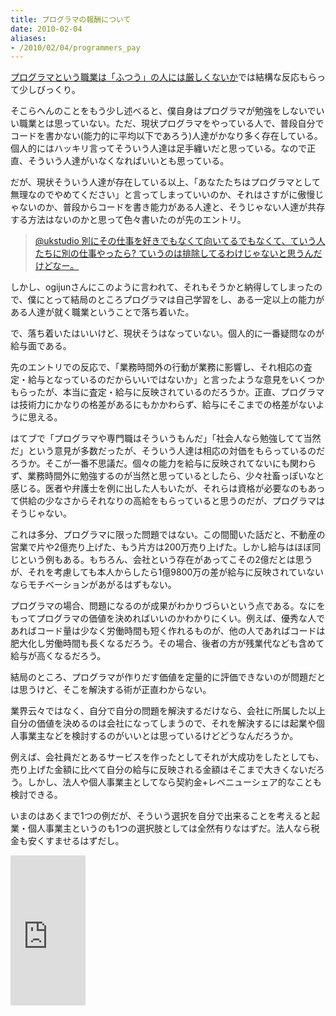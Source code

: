 ```yaml
---
title: プログラマの報酬について
date: 2010-02-04
aliases:
- /2010/02/04/programmers_pay
---
```

<a href="http://ukstudio.jp/2010/01/31/programmer_is_severe_job/">プログラマという職業は「ふつう」の人には厳しくないか</a>では結構な反応もらって少しびっくり。

そこらへんのことをもう少し述べると、僕自身はプログラマが勉強をしないでいい職業とは思っていない。ただ、現状プログラマをやっている人で、普段自分でコードを書かない(能力的に平均以下であろう)人達がかなり多く存在している。個人的にはハッキリ言ってそういう人達は足手纏いだと思っている。なので正直、そういう人達がいなくなればいいとも思っている。

だが、現状そういう人達が存在している以上、「あなたたちはプログラマとして無理なのでやめてください」と言ってしまっていいのか、それはさすがに傲慢じゃないのか、普段からコードを書き能力がある人達と、そうじゃない人達が共存する方法はないのかと思って色々書いたのが先のエントリ。

<blockquote>
<a href='http://twitter.com/ogijun/status/8582371865' target='_blank'>
@ukstudio  別にその仕事を好きでもなくて向いてるでもなくて、ていう人たちに別の仕事やったら? ていうのは排除してるわけじゃないと思うんだけどなー。
</a>
</blockquote>

しかし、ogijunさんにこのように言われて、それもそうかと納得してしまったので、僕にとって結局のところプログラマは自己学習をし、ある一定以上の能力がある人達が就く職業ということで落ち着いた。

で、落ち着いたはいいけど、現状そうはなっていない。個人的に一番疑問なのが給与面である。

先のエントリでの反応で、「業務時間外の行動が業務に影響し、それ相応の査定・給与となっているのだからいいではないか」と言ったような意見をいくつかもらったが、本当に査定・給与に反映されているのだろうか。正直、プログラマは技術力にかなりの格差があるにもかかわらず、給与にそこまでの格差がないように思える。

はてブで「プログラマや専門職はそういうもんだ」「社会人なら勉強してて当然だ」という意見が多数だったが、そういう人達は相応の対価をもらっているのだろうか。そこが一番不思議だ。個々の能力を給与に反映されてないにも関わらず、業務時間外に勉強するのが当然と思っているとしたら、少々社畜っぽいなと感じる。医者や弁護士を例に出した人もいたが、それらは資格が必要なのもあって供給の少なさからそれなりの高給をもらっていると思うのだが、プログラマはそうじゃない。

これは多分、プログラマに限った問題ではない。この間聞いた話だと、不動産の営業で片や2億売り上げた、もう片方は200万売り上げた。しかし給与はほぼ同じという例もある。もちろん、会社という存在があってこその2億だとは思うが、それを考慮しても本人からしたら1億9800万の差が給与に反映されていないならモチベーションがあがるはずもない。

プログラマの場合、問題になるのが成果がわかりづらいという点である。なにをもってプログラマの価値を決めればいいのかわかりにくい。例えば、優秀な人であればコード量は少なく労働時間も短く作れるものが、他の人であればコードは肥大化し労働時間も長くなるだろう。その場合、後者の方が残業代なども含めて給与が高くなるだろう。

結局のところ、プログラマが作りだす価値を定量的に評価できないのが問題だとは思うけど、そこを解決する術が正直わからない。

業界云々ではなく、自分で自分の問題を解決するだけなら、会社に所属した以上自分の価値を決めるのは会社になってしまうので、それを解決するには起業や個人事業主などを検討するのがいいとは思っているけどどうなんだろうか。

例えば、会社員だとあるサービスを作ったとしてそれが大成功をしたとしても、売り上げた金額に比べて自分の給与に反映される金額はそこまで大きくないだろう。しかし、法人や個人事業主としてなら契約金+レベニューシェア的なことも検討できる。

いまのはあくまで1つの例だが、そういう選択を自分で出来ることを考えると起業・個人事業主というのも1つの選択肢としては全然有りなはずだ。法人なら税金も安くすませるはずだし。

<iframe src="http://rcm-jp.amazon.co.jp/e/cm?lt1=_blank&bc1=000000&IS2=1&bg1=FFFFFF&fc1=000000&lc1=0000FF&t=ukstudio0c-22&o=9&p=8&l=as1&m=amazon&f=ifr&md=1X69VDGQCMF7Z30FM082&asins=4062153580" style="width:120px;height:240px;" scrolling="no" marginwidth="0" marginheight="0" frameborder="0"></iframe>